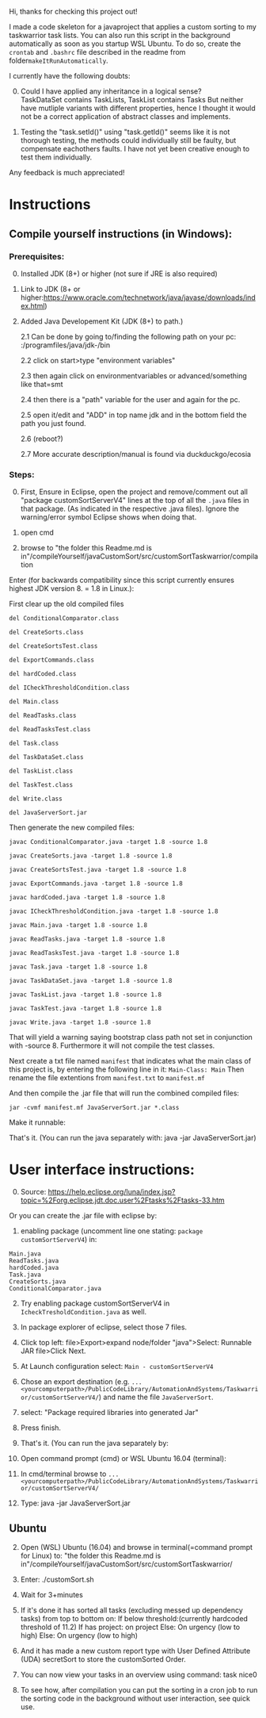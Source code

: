 Hi, thanks for checking this project out!

I made a code skeleton for a javaproject that applies a custom sorting to my taskwarrior task lists. You can also run this script in the background automatically as soon as you startup WSL Ubuntu. To do so, create the `crontab` and `.bashrc` file described in the readme from folder`makeItRunAutomatically`.

I currently have the following doubts:

0. Could I have applied any inheritance in a logical sense?  
TaskDataSet contains TaskLists, 
TaskList contains Tasks
But neither have mutliple variants with different properties, hence I thought it would not be a correct
application of abstract classes and implements.

2. Testing the "task.setId()" using "task.getId()" seems like it is not thorough testing, the methods could individually still 
be faulty, but compensate eachothers faults. I have not yet been creative enough to test them individually.

Any feedback is much appreciated!


# Instructions

Compile yourself instructions (in Windows):
------------
### Prerequisites: ###

0. Installed JDK (8+) or higher (not sure if JRE is also required)

1. Link to JDK (8+ or higher:https://www.oracle.com/technetwork/java/javase/downloads/index.html)

2. Added Java Developement Kit (JDK (8+) to path.)

	2.1 Can be done by going to/finding the following path on your pc: <yourharddrive>:/programfiles/java/jdk-<versionnr>/bin
	
	2.2 click on start>type "environment variables" 
	
	2.3 then again click on environmentvariables or advanced/something like that=smt
	
	2.4 then there is a "path" variable for the user and again for the pc. 
	
	2.5 open it/edit and "ADD" in top name jdk and in the bottom field the path you just found.	
	
	2.6 (reboot?)
	
	2.7 More accurate description/manual is found via duckduckgo/ecosia 
	

### Steps: ###

0. First, Ensure in Eclipse, open the project and remove/comment out all "package customSortServerV4" lines  at the top of all the `.java` files in that package. (As indicated in the respective .java files). Ignore the warning/error symbol Eclipse shows when doing that.

0. open cmd

1. browse to "the folder this Readme.md is in"/compileYourself/javaCustomSort/src/customSortTaskwarrior/compilation

Enter (for backwards compatibility since this script currently ensures highest JDK version 8. = 1.8 in Linux.):


First clear up the old compiled files
```
del ConditionalComparator.class

del CreateSorts.class

del CreateSortsTest.class

del ExportCommands.class

del hardCoded.class

del ICheckThresholdCondition.class

del Main.class

del ReadTasks.class

del ReadTasksTest.class

del Task.class

del TaskDataSet.class

del TaskList.class

del TaskTest.class

del Write.class

del JavaServerSort.jar
```
Then generate the new compiled files:
```
javac ConditionalComparator.java -target 1.8 -source 1.8

javac CreateSorts.java -target 1.8 -source 1.8

javac CreateSortsTest.java -target 1.8 -source 1.8

javac ExportCommands.java -target 1.8 -source 1.8

javac hardCoded.java -target 1.8 -source 1.8

javac ICheckThresholdCondition.java -target 1.8 -source 1.8

javac Main.java -target 1.8 -source 1.8

javac ReadTasks.java -target 1.8 -source 1.8

javac ReadTasksTest.java -target 1.8 -source 1.8

javac Task.java -target 1.8 -source 1.8

javac TaskDataSet.java -target 1.8 -source 1.8

javac TaskList.java -target 1.8 -source 1.8

javac TaskTest.java -target 1.8 -source 1.8

javac Write.java -target 1.8 -source 1.8
```
That will yield a warning saying bootstrap class path not set in conjunction with -source 8. Furthermore it will not compile the test classes.

Next create a txt file named `manifest` that indicates what the main class of this project is, by entering the following line in it:
`Main-Class: Main`
Then rename the file extentions from `manifest.txt` to `manifest.mf`

And then compile the .jar file that will run the combined compiled files:
```
jar -cvmf manifest.mf JavaServerSort.jar *.class
```

Make it runnable:


That's it. (You can run the java separately with: java -jar JavaServerSort.jar) 

# User interface instructions:
0. Source: https://help.eclipse.org/luna/index.jsp?topic=%2Forg.eclipse.jdt.doc.user%2Ftasks%2Ftasks-33.htm 

Or you can create the .jar file with eclipse by:
1. enabling package (uncomment line one stating: `package customSortServerV4`) in:
```
Main.java
ReadTasks.java
hardCoded.java
Task.java
CreateSorts.java
ConditionalComparator.java
```
2. Try enabling package customSortServerV4 in `IcheckTresholdCondition.java` as well.

3. In package explorer of eclipse, select those 7 files.

4. Click top left: file>Export>expand node/folder "java">Select: Runnable JAR file>Click Next.

5. At Launch configuration select: `Main - customSortServerV4`

6. Chose an export destination (e.g. `...<yourcomputerpath>/PublicCodeLibrary/AutomationAndSystems/Taskwarrior/customSortServerV4/`) and name the file `JavaServerSort`. 

7. select: "Package required libraries into generated Jar"

8. Press finish.

9. That's it. (You can run the java separately by:

10. Open command prompt (cmd) or WSL Ubuntu 16.04 (terminal):

11. In cmd/terminal browse to `...<yourcomputerpath>/PublicCodeLibrary/AutomationAndSystems/Taskwarrior/customSortServerV4/` 

12. Type: java -jar JavaServerSort.jar
## Ubuntu


2. Open (WSL) Ubuntu (16.04) and browse in terminal(=command prompt for Linux) to: "the folder this Readme.md is in"/compileYourself/javaCustomSort/src/customSortTaskwarrior/

3. Enter: 
./customSort.sh

4. Wait for 3+minutes

5. If it's done it has sorted all tasks (excluding messed up dependency tasks) from top to bottom on: 
	 	If below threshold:(currently hardcoded threshold of 11.2) 
			If has project: 
				on project
			Else:
				On urgency (low to high)
		Else:
			On urgency (low to high)

6. And it has made a new custom report type with User Defined Attribute (UDA) secretSort to store the customSorted Order.

7. You can now view your tasks in an overview using command: task nice0

8. To see how, after compilation you can put the sorting in a cron job to run the sorting code in the background without user 
interaction, see quick use.
